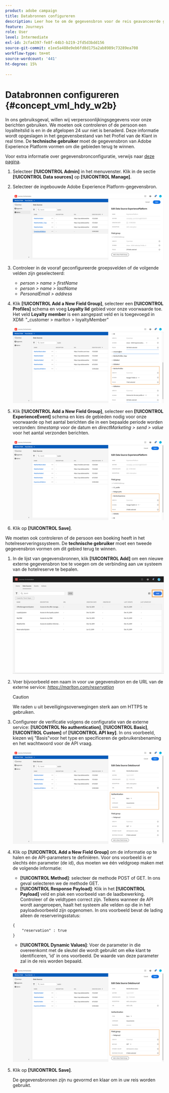 ```yaml
---
product: adobe campaign
title: Databronnen configureren
description: Leer hoe te om de gegevensbron voor de reis geavanceerde gebruiksgeval te vormen
feature: Journeys
role: User
level: Intermediate
exl-id: 2cfa4397-fe8f-44b3-b219-2fd5d3bdd156
source-git-commit: e1ee5a488e9eb6fd8d175a2ab8989c73289ea708
workflow-type: tm+mt
source-wordcount: '441'
ht-degree: 15%

---
```


# Databronnen configureren {#concept_vml_hdy_w2b}

In ons gebruiksgeval, willen wij verpersoonlijkingsgegevens voor onze berichten gebruiken. We moeten ook controleren of de persoon een loyaliteitslid is en in de afgelopen 24 uur niet is benaderd. Deze informatie wordt opgeslagen in het gegevensbestand van het Profiel van de Klant in real time. De **technische gebruiker** moet de gegevensbron van Adobe Experience Platform vormen om die gebieden terug te winnen.

Voor extra informatie over gegevensbronconfiguratie, verwijs naar [deze pagina](../datasource/about-data-sources.md).

1. Selecteer **[!UICONTROL Admin]** in het menuvenster. Klik in de sectie **[!UICONTROL Data sources]** op **[!UICONTROL Manage]**.
1. Selecteer de ingebouwde Adobe Experience Platform-gegevensbron.

   ![](../assets/journey23.png)

1. Controleer in de vooraf geconfigureerde groepsvelden of de volgende velden zijn geselecteerd:

   * _person > name > firstName_
   * _person > name > lastName_
   * _PersonalEmail > address_

1. Klik **[!UICONTROL Add a New Field Group]**, selecteer een **[!UICONTROL Profiles]** schema en voeg **Loyalty lid** gebied voor onze voorwaarde toe. Het veld **Loyalty member** is een aangepast veld en is toegevoegd in XDM: &quot;_customer > marlton > loyaltyMember&quot;

   ![](../assets/journeyuc2_6.png)

1. Klik **[!UICONTROL Add a New Field Group]**, selecteer een **[!UICONTROL ExperienceEvent]** schema en kies de gebieden nodig voor onze voorwaarde op het aantal berichten die in een bepaalde periode worden verzonden: _timestamp_ voor de datum en _directMarketing > send > value_ voor het aantal verzonden berichten.

   ![](../assets/journeyuc2_7.png)

1. Klik op **[!UICONTROL Save]**.

We moeten ook controleren of de persoon een boeking heeft in het hotelreserveringssysteem. De **technische gebruiker** moet een tweede gegevensbron vormen om dit gebied terug te winnen.

1. In de lijst van gegevensbronnen, klik **[!UICONTROL Add]** om een nieuwe externe gegevensbron toe te voegen om de verbinding aan uw systeem van de hotelreserve te bepalen.

   ![](../assets/journeyuc2_9.png)

1. Voer bijvoorbeeld een naam in voor uw gegevensbron en de URL van de externe service: _https://marlton.com/reservation_

   >[!CAUTION]
   >
   >We raden u uit beveiligingsoverwegingen sterk aan om HTTPS te gebruiken.

1. Configureer de verificatie volgens de configuratie van de externe service: **[!UICONTROL No authentication]**, **[!UICONTROL Basic]**, **[!UICONTROL Custom]** of **[!UICONTROL API key]**. In ons voorbeeld, kiezen wij &quot;Basis&quot;voor het type en specificeren de gebruikersbenaming en het wachtwoord voor de API vraag.

   ![](../assets/journeyuc2_10.png)

1. Klik op **[!UICONTROL Add a New Field Group]** om de informatie op te halen en de API-parameters te definiëren. Voor ons voorbeeld is er slechts één parameter (de id), dus moeten we één veldgroep maken met de volgende informatie:

   * **[!UICONTROL Method]**: selecteer de methode POST of GET. In ons geval selecteren we de methode GET.
   * **[!UICONTROL Response Payload]**: Klik in het  **[!UICONTROL Payload]** veld en plak een voorbeeld van de laadbewerking. Controleer of de veldtypen correct zijn. Telkens wanneer de API wordt aangeroepen, haalt het systeem alle velden op die in het payloadvoorbeeld zijn opgenomen. In ons voorbeeld bevat de lading alleen de reserveringsstatus:

   ```
   {
       "reservation" : true
   }
   ```

   * **[!UICONTROL Dynamic Values]**: Voer de parameter in die overeenkomt met de sleutel die wordt gebruikt om elke klant te identificeren, &#39;id&#39; in ons voorbeeld. De waarde van deze parameter zal in de reis worden bepaald.

   ![](../assets/journeyuc2_11.png)

1. Klik op **[!UICONTROL Save]**.

   De gegevensbronnen zijn nu gevormd en klaar om in uw reis worden gebruikt.
